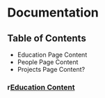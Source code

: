 # Documentation

##  Table of Contents

- <a name="Education"></a>Education Page Content
- People Page Content
- Projects Page Content?

### r[Education Content](#Education)

